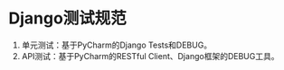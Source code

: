 # Django测试规范

1. 单元测试：基于PyCharm的Django Tests和DEBUG。
2. API测试：基于PyCharm的RESTful Client、Django框架的DEBUG工具。